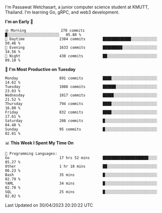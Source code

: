 
I'm Passawat Wetchasart, a junior computer science student at KMUTT, Thailand. I'm learning Go, gRPC, and web3 development.



<!--START_SECTION:waka-->
**I'm an Early 🐤** 

```text
🌞 Morning                278 commits         █░░░░░░░░░░░░░░░░░░░░░░░░   05.88 % 
🌆 Daytime                2384 commits        █████████████░░░░░░░░░░░░   50.46 % 
🌃 Evening                1633 commits        █████████░░░░░░░░░░░░░░░░   34.56 % 
🌙 Night                  430 commits         ██░░░░░░░░░░░░░░░░░░░░░░░   09.10 % 
```
📅 **I'm Most Productive on Tuesday** 

```text
Monday                   691 commits         ████░░░░░░░░░░░░░░░░░░░░░   14.62 % 
Tuesday                  1088 commits        ██████░░░░░░░░░░░░░░░░░░░   23.03 % 
Wednesday                1017 commits        █████░░░░░░░░░░░░░░░░░░░░   21.52 % 
Thursday                 794 commits         ████░░░░░░░░░░░░░░░░░░░░░   16.80 % 
Friday                   832 commits         ████░░░░░░░░░░░░░░░░░░░░░   17.61 % 
Saturday                 208 commits         █░░░░░░░░░░░░░░░░░░░░░░░░   04.40 % 
Sunday                   95 commits          █░░░░░░░░░░░░░░░░░░░░░░░░   02.01 % 
```


📊 **This Week I Spent My Time On** 

```text
💬 Programming Languages: 
Go                       17 hrs 52 mins      █████████████████████░░░░   85.27 % 
Other                    1 hr 18 mins        ██░░░░░░░░░░░░░░░░░░░░░░░   06.23 % 
Bash                     35 mins             █░░░░░░░░░░░░░░░░░░░░░░░░   02.79 % 
YAML                     34 mins             █░░░░░░░░░░░░░░░░░░░░░░░░   02.78 % 
SQL                      25 mins             █░░░░░░░░░░░░░░░░░░░░░░░░   02.02 % 
```


 Last Updated on 30/04/2023 20:20:22 UTC
<!--END_SECTION:waka-->

<!--
**markpassawat/markpassawat** is a ✨ _special_ ✨ repository because its `README.md` (this file) appears on your GitHub profile.

Here are some ideas to get you started:

- 🔭 I’m currently working on ...
- 🌱 I’m currently learning ...
- 👯 I’m looking to collaborate on ...
- 🤔 I’m looking for help with ...
- 💬 Ask me about ...
- 📫 How to reach me: ...
- 😄 Pronouns: He/Him
- ⚡ Fun fact: ...
-->

